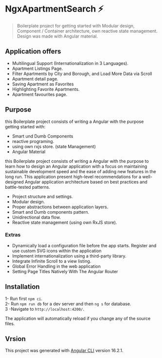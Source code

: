 # NgxApartmentSearch ⚡

> Boilerplate project for getting started with Modular design, Component / Container architecture, own reactive state management. Design was made with Angular material.

## Application offers
- Multilingual Support (Internationalization in 3 Languages).
- Apartment Listings Page.
- Filter Apartments by City and Borough, and Load More Data via Scroll
- Apartment detail page.
- Saving Apartment as Favorites
- Highlighting Favorite Apartments.
- Apartment favourites page.

## Purpose
this Boilerplate project consists of writing a Angular with the purpose getting started with:

- Smart und Dumb Components
- reactive programing.
- using own rxjs store. (state Management)
- Angular Material

this Boilerplate project consists of writing a Angular with the purpose to learn how to design an Angular application with a focus on maintaining sustainable development speed and the ease of adding new features in the long run.
This application present high-level recommendations for a well-designed Angular application architecture based on best practices and battle-tested patterns.

- Project structure and settings.
- Modular design.
- Proper abstractions between application layers.
- Smart and Dumb components pattern.
- Unidirectional data flow.
- Reactive state management (using own RxJS store).

### Extras
- Dynamically load a configuration file before the app starts.</div>
 Register and use custom SVG icons within the application</div>
- Implement internationalization using a third-party library.</div>
- Integrate Infinite Scroll to a view listing.</div>
- Global Error Handling in the web application</div>
- Setting Page Titles Natively With The Angular Router</div>


## Installation

1- Run first `npm ci`.  
2- Run `npm run db` for a dev server and then `ng s` for database.  
3 -Navigate to `http://localhost:4200/`.  

The application will automatically reload if you change any of the source files.


## Vrsion
This project was generated with [Angular CLI](https://github.com/angular/angular-cli) version 16.2.1.
